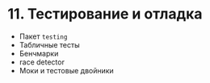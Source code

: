 # 11. Тестирование и отладка

* Пакет `testing`
* Табличные тесты
* Бенчмарки
* race detector
* Моки и тестовые двойники